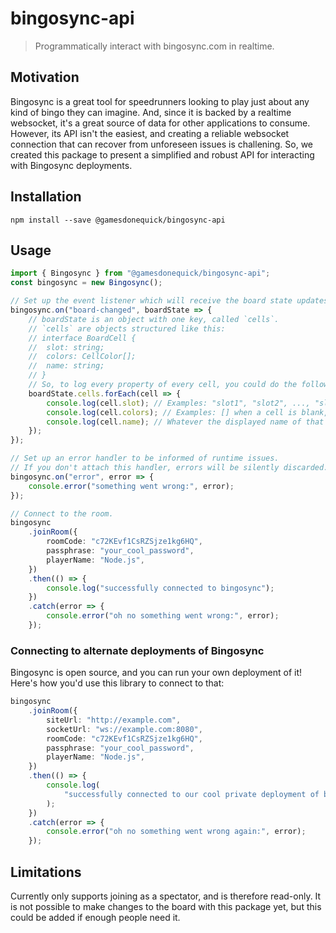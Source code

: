 # bingosync-api

> Programmatically interact with bingosync.com in realtime.

## Motivation

Bingosync is a great tool for speedrunners looking to play just about any kind of bingo they can imagine. And, since it is backed by a realtime websocket, it's a great source of data for other applications to consume. However, its API isn't the easiest, and creating a reliable websocket connection that can recover from unforeseen issues is challening. So, we created this package to present a simplified and robust API for interacting with Bingosync deployments.

## Installation

```
npm install --save @gamesdonequick/bingosync-api
```

## Usage

```ts
import { Bingosync } from "@gamesdonequick/bingosync-api";
const bingosync = new Bingosync();

// Set up the event listener which will receive the board state updates.
bingosync.on("board-changed", boardState => {
	// boardState is an object with one key, called `cells`.
	// `cells` are objects structured like this:
	// interface BoardCell {
	// 	slot: string;
	// 	colors: CellColor[];
	// 	name: string;
	// }
	// So, to log every property of every cell, you could do the following:
	boardState.cells.forEach(cell => {
		console.log(cell.slot); // Examples: "slot1", "slot2", ..., "slot25", etc.
		console.log(cell.colors); // Examples: [] when a cell is blank, ["blue"], ["blue", "green"], etc.
		console.log(cell.name); // Whatever the displayed name of that cell is.
	});
});

// Set up an error handler to be informed of runtime issues.
// If you don't attach this handler, errors will be silently discarded.
bingosync.on("error", error => {
	console.error("something went wrong:", error);
});

// Connect to the room.
bingosync
	.joinRoom({
		roomCode: "c72KEvf1CsRZSjze1kg6HQ",
		passphrase: "your_cool_password",
		playerName: "Node.js",
	})
	.then(() => {
		console.log("successfully connected to bingosync");
	})
	.catch(error => {
		console.error("oh no something went wrong:", error);
	});
```

### Connecting to alternate deployments of Bingosync

Bingosync is open source, and you can run your own deployment of it! Here's how you'd use this library to connect to that:

```ts
bingosync
	.joinRoom({
		siteUrl: "http://example.com",
		socketUrl: "ws://example.com:8080",
		roomCode: "c72KEvf1CsRZSjze1kg6HQ",
		passphrase: "your_cool_password",
		playerName: "Node.js",
	})
	.then(() => {
		console.log(
			"successfully connected to our cool private deployment of bingosync on",
		);
	})
	.catch(error => {
		console.error("oh no something went wrong again:", error);
	});
```

## Limitations

Currently only supports joining as a spectator, and is therefore read-only. It is not possible to make changes to the board with this package yet, but this could be added if enough people need it.
